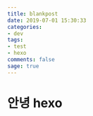 ```yaml
---
title: blankpost
date: 2019-07-01 15:30:33
categories:
- dev
tags:
- test
- hexo
comments: false
sage: true
---
```


# 안녕 hexo